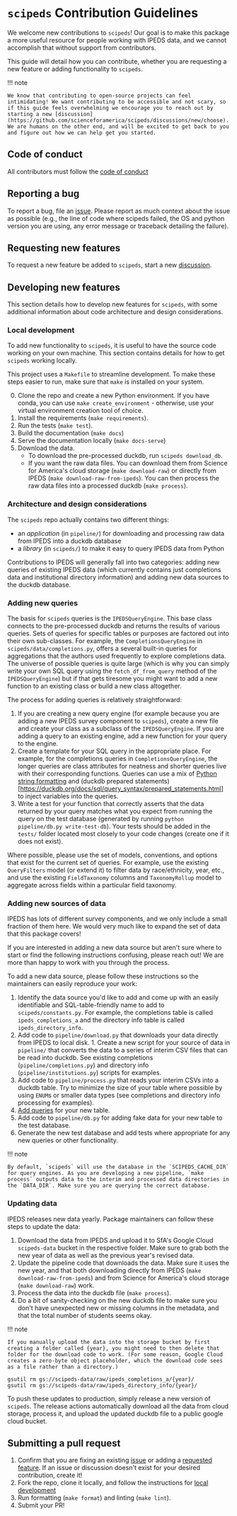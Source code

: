 # `scipeds` Contribution Guidelines

We welcome new contributions to `scipeds`! Our goal is to make this package a more useful resource for people working with IPEDS data, and we cannot accomplish that without support from contributors.

This guide will detail how you can contribute, whether you are requesting a new feature or adding functionality to `scipeds`.

!!! note

    We know that contributing to open-source projects can feel intimidating! We want contributing to be accessible and not scary, so if this guide feels overwhelming we encourage you to reach out by starting a new [discussion](https://github.com/scienceforamerica/scipeds/discussions/new/choose). We are humans on the other end, and will be excited to get back to you and figure out how we can help get you started.


## Code of conduct

All contributors must follow the [code of conduct](https://github.com/scienceforamerica/scipeds/main/CODE_OF_CONDUCT.md)

## Reporting a bug

To report a bug, file an [issue](https://github.com/scienceforamerica/scipeds/issues/new). Please report as much context about the issue as possible (e.g., the line of code where scipeds failed, the OS and python version you are using, any error message or traceback detailing the failure).

## Requesting new features

To request a new feature be added to `scipeds`, start a new [discussion](https://github.com/scienceforamerica/scipeds/discussions/new/choose).

## Developing new features

This section details how to develop new features for `scipeds`, with some additional information about code architecture and design considerations.

### Local development

To add new functionality to `scipeds`, it is useful to have the source code working on your own machine. This section contains details for how to get `scipeds` working locally.

 This project uses a `Makefile` to streamline development. To make these steps easier to run, make sure that `make` is installed on your system.

0. Clone the repo and create a new Python environment. If you have conda, you can use `make create_environment` - otherwise, use your virtual environment creation tool of choice.
0. Install the requirements (`make requirements`).
0. Run the tests (`make test`).
0. Build the documentation (`make docs`)
0. Serve the documentation locally (`make docs-serve`)
0. Download the data.
    - To download the pre-processed duckdb, run `scipeds download_db`.
    - If you want the raw data files. You can download them from Science for America's cloud storage (`make download-raw`) or directly from IPEDS (`make download-raw-from-ipeds`). You can then process the raw data files into a processed duckdb (`make process`).

### Architecture and design considerations

The `scipeds` repo actually contains two different things:

- an _application_ (in `pipeline/`) for downloading and processing raw data from IPEDS into a duckdb database
- a _library_ (in `scipeds/`) to make it easy to query IPEDS data from Python

Contributions to IPEDS will generally fall into two categories: adding new queries of existing IPEDS data (which currently contains just completions data and institutional directory information) and adding new data sources to the duckdb database.

### Adding new queries

The basis for `scipeds` queries is the `IPEDSQueryEngine`. This base class connects to the pre-processed duckdb and returns the results of various queries. Sets of queries for specific tables or purposes are factored out into their own sub-classes. For example, the `CompletionsQueryEngine` in `scipeds/data/completions.py`, offers a several built-in queries for aggregations that the authors used frequently to explore completions data. The universe of possible queries is quite large (which is why you can simply write your own SQL query using the `fetch_df_from_query` method of the `IPEDSQueryEngine`) but if that gets tiresome you might want to add a new function to an existing class or build a new class altogether.

The process for adding queries is relatively straightforward:

1. If you are creating a new query engine (for example because you are adding a new IPEDS survey component to `scipeds`), create a new file and create your class as a subclass of the `IPEDSQueryEngine`. If you are adding a query to an existing engine, add a new function for your query to the engine.
1. Create a template for your SQL query in the appropriate place. For example, for the completions queries in `CompletionsQueryEngine`, the longer queries are class attributes for neatness and shorter queries live with their corresponding functions. Queries can use a mix of [Python string formatting](https://docs.python.org/3/tutorial/inputoutput.html#formatted-string-literals) and (duckdb prepared statements)[https://duckdb.org/docs/sql/query_syntax/prepared_statements.html] to inject variables into the queries.
1. Write a test for your function that correctly asserts that the data returned by your query matches what you expect from running the query on the test database (generated by running `python pipeline/db.py write-test-db`). Your tests should be added in the `tests/` folder located most closely to your code changes (create one if it does not exist).

Where possible, please use the set of models, conventions, and options that exist for the current set of queries. For example, use the existing `QueryFilters` model (or extend it) to filter data by race/ethnicity, year, etc., and use the existing `FieldTaxonomy` columns and `TaxonomyRollup` model to aggregate across fields within a particular field taxonomy.

### Adding new sources of data

IPEDS has lots of different survey components, and we only include a small fraction of them here. We would very much like to expand the set of data that this package covers!

If you are interested in adding a new data source but aren't sure where to start or find the following instructions confusing, please reach out! We are more than happy to work with you through the process.

To add a new data source, please follow these instructions so the maintainers can easily reproduce your work:

1. Identify the data source you'd like to add and come up with an easily identifiable and SQL-table-friendly name to add to `scipeds/constants.py`. For example, the completions table is called `ipeds_completions_a` and the directory info table is called `ipeds_directory_info`.
1. Add code to `pipeline/download.py` that downloads your data directly from IPEDS to local disk. 1. Create a new script for your source of data in `pipeline/` that converts the data to a series of interim CSV files that can be read into duckdb. See existing completions (`pipeline/completions.py`) and directory info (`pipeline/institutions.py`) scripts for examples.
1. Add code to `pipeline/process.py` that reads your interim CSVs into a duckdb table. Try to minimize the size of your table where possible by using `ENUM`s or smaller data types (see completions and directory info processing for examples).
1. [Add queries](#adding-new-queries) for your new table.
1. Add code to `pipeline/db.py` for adding fake data for your new table to the test database.
1. Generate the new test database and add tests where appropriate for any new queries or other functionality.

!!! note

    By default, `scipeds` will use the database in the `SCIPEDS_CACHE_DIR` for query engines. As you are developing a new pipeline, `make process` outputs data to the interim and processed data directories in the `DATA_DIR`. Make sure you are querying the correct database.

### Updating data

IPEDS releases new data yearly. Package maintainers can follow these steps to update the data:

1. Download the data from IPEDS and upload it to SfA's Google Cloud `scipeds-data` bucket in the respective folder. Make sure to grab both the new year of data as well as the previous year's revised data.
1. Update the pipeline code that downloads the data. Make sure it uses the new year, and that both downloading directly from IPEDS (`make download-raw-from-ipeds`) and from Science for America's cloud storage (`make download-raw`) work.
1. Process the data into the duckdb file (`make process`).
1. Do a bit of sanity-checking on the new duckdb file to make sure you don't have unexpected new or missing columns in the metadata, and that the total number of students seems okay.

!!! note

    If you manually upload the data into the storage bucket by first creating a folder called {year}, you might need to then delete that folder for the download code to work. (For some reason, Google Cloud creates a zero-byte object placeholder, which the download code sees as a file rather than a directory.)

    gsutil rm gs://scipeds-data/raw/ipeds_completions_a/{year}/
    gsutil rm gs://scipeds-data/raw/ipeds_directory_info/{year}/

To push these updates to production, simply release a new version of `scipeds`. The release actions automatically download all the data from cloud storage, process it, and upload the updated duckdb file to a public google cloud bucket.

## Submitting a pull request

1. Confirm that you are fixing an existing [issue](https://github.com/scienceforamerica/scipeds/issues/) or adding a [requested feature](https://github.com/scienceforamerica/scipeds/discussions). If an issue or discussion doesn't exist for your desired contribution, create it!
1. Fork the repo, clone it locally, and follow the instructions for [local development](#local-development)
1. Run formatting (`make format`) and linting (`make lint`).
1. Submit your PR!
